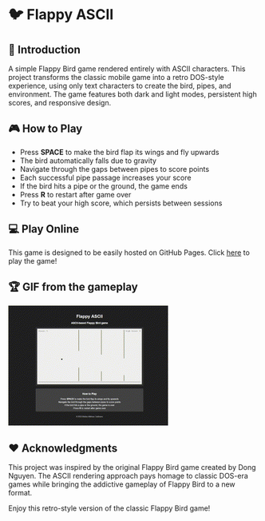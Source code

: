# :bird: Flappy ASCII

## :scroll: Introduction
A simple Flappy Bird game rendered entirely with ASCII characters. This project transforms the classic mobile game into a retro DOS-style experience, using only text characters to create the bird, pipes, and environment. The game features both dark and light modes, persistent high scores, and responsive design.

## :video_game: How to Play

- Press **SPACE** to make the bird flap its wings and fly upwards
- The bird automatically falls due to gravity
- Navigate through the gaps between pipes to score points
- Each successful pipe passage increases your score
- If the bird hits a pipe or the ground, the game ends
- Press **R** to restart after game over
- Try to beat your high score, which persists between sessions

## :computer: Play Online

This game is designed to be easily hosted on GitHub Pages. Click [here](https://bellmano.github.io/FlappyASCII) to play the game!

## :trophy: GIF from the gameplay

<a href="https://bellmano.github.io/FlappyASCII"><img height="auto" width="auto" src="img/flappyascii.gif"></a>

## :heart: Acknowledgments

This project was inspired by the original Flappy Bird game created by Dong Nguyen. The ASCII rendering approach pays homage to classic DOS-era games while bringing the addictive gameplay of Flappy Bird to a new format.

Enjoy this retro-style version of the classic Flappy Bird game!
